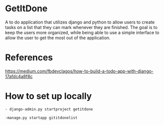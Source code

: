# GetItDone

A to do application that utilizes django and python to allow users 
to create tasks on a list that they can mark whenever they are finished. 
The goal is to keep the users more organized, while being able to use a 
simple interface to allow the user to get the most out of the application.

# References
https://medium.com/fbdevclagos/how-to-build-a-todo-app-with-django-17afdc4a8f8c

# How to set up locally
	- django-admin.py startproject getitdone

	-manage.py startapp gititdonelist
